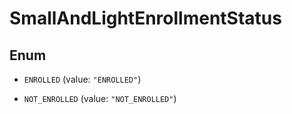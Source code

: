 
# SmallAndLightEnrollmentStatus

## Enum


* `ENROLLED` (value: `"ENROLLED"`)

* `NOT_ENROLLED` (value: `"NOT_ENROLLED"`)



